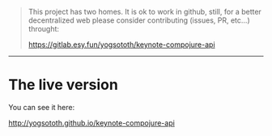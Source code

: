 > This project has two homes.
> It is ok to work in github, still, for a better decentralized web
> please consider contributing (issues, PR, etc...) throught:
>
> https://gitlab.esy.fun/yogsototh/keynote-compojure-api

---


# The live version

You can see it here:

<http://yogsototh.github.io/keynote-compojure-api>
